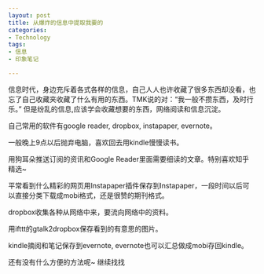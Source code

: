 ```yaml
---
layout: post
title: 从爆炸的信息中提取我要的
categories:
- Technology
tags:
- 信息
- 印象笔记

---
```

信息时代，身边充斥着各式各样的信息，自己人人也许收藏了很多东西却没看，也忘了自己收藏夹收藏了什么有用的东西。TMK说的对：“我一般不攒东西，及时行乐。” 但是纷乱的信息,应该学会收藏想要的东西，网络阅读和信息沉淀。

自己常用的软件有google reader, dropbox, instapaper, evernote。

一般晚上9点以后抛弃电脑，喜欢回去用kindle慢慢读书。

用狗耳朵推送订阅的资讯和Google Reader里面需要细读的文章。特别喜欢知乎精选\~

平常看到什么精彩的网页用Instapaper插件保存到Instapaper，一段时间以后可以直接分类下载成mobi格式，还是很赞的期刊格式。

dropbox收集各种从网络中来，要流向网络中的资料。

用ifttt的gtalk2dropbox保存看到的有意思的图片。

kindle摘阅和笔记保存到evernote, evernote也可以汇总做成mobi存回kindle。

还有没有什么方便的方法呢\~ 继续找找